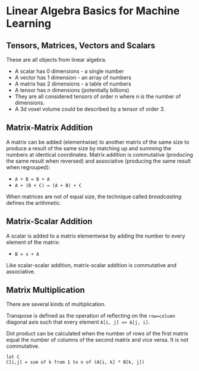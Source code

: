 # Linear Algebra Basics for Machine Learning

## Tensors, Matrices, Vectors and Scalars

These are all objects from linear algebra. 

* A scalar has 0 dimensions - a single number
* A vector has 1 dimension - an array of numbers
* A matrix has 2 dimensions - a table of numbers
* A tensor has n dimensions (potentially billions)
* They are all considered tensors of order n where n is the number of dimensions.
* A 3d voxel volume could be described by a tensor of order 3.

## Matrix-Matrix Addition

A matrix can be added (elementwise) to another matrix of the same size to produce a result of the same size by matching up and summing the numbers at identical coordinates. Matrix addition is commutative (producing the same result when reversed) and associative (producing the same result when regrouped):

* `A + B = B + A`
* `A + (B + C) = (A + B) + C`

When matrices are not of equal size, the technique called _broadcasting_ defines the arithmetic.

## Matrix-Scalar Addition

A scalar is added to a matrix elementwise by adding the number to every element of the matrix:

* `B = x + A`

Like scalar-scalar addition, matrix-scalar addition is commutative and associative.

## Matrix Multiplication

There are several kinds of multiplication.

Transpose is defined as the operation of reflecting on the `row=column` diagonal axis such that every element `A[i, j] => A[j, i]`.

Dot product can be calculated when the number of rows of the first matrix equal the number of columns of the second matrix and vice versa. It is not commutative.

```
let C
C[i,j] = sum of k from 1 to n of (A[i, k] * B[k, j])
```

